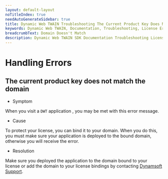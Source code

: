 ```yaml
---
layout: default-layout
noTitleIndex: true
needAutoGenerateSidebar: true
title: Dynamic Web TWAIN Troubleshooting The Current Product Key Does Not Match The Domain
keywords: Dynamic Web TWAIN, Documentation, Troubleshooting, License Errors, Domain Does Not Match
breadcrumbText: Domain Doesn't Match
description: Dynamic Web TWAIN SDK Documentation Troubleshooting License Errors Domain Doesn't Match Page
---
```



# Handling Errors

## The current product key does not match the domain

* Symptom

When you visit a `DWT` application , you may be met with this error message.

* Cause

To protect your license, you can bind it to your domain. When you do this, you must make sure your application is deployed to the bound domain, otherwise you will receive the error.

* Resolution

Make sure you deployed the application to the domain bound to your license or add the domain to your license bindings by contacting [Dynamsoft Support]({{site.about}}getsupport.html).